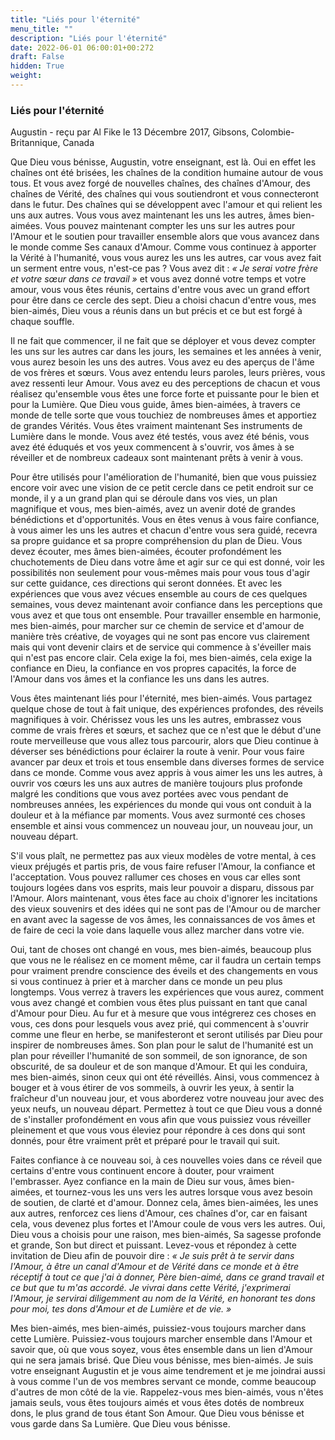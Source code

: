 ```yaml
---
title: "Liés pour l'éternité"
menu_title: ""
description: "Liés pour l'éternité"
date: 2022-06-01 06:00:01+00:272
draft: False
hidden: True
weight:
---
```

### Liés pour l'éternité

Augustin - reçu par Al Fike le 13 Décembre 2017, Gibsons, Colombie-Britannique, Canada

Que Dieu vous bénisse, Augustin, votre enseignant, est là. Oui en effet les chaînes ont été brisées, les chaînes de la condition humaine autour de vous tous. Et vous avez forgé de nouvelles chaînes, des chaînes d'Amour, des chaînes de Vérité, des chaînes qui vous soutiendront et vous connecteront dans le futur. Des chaînes qui se développent avec l'amour et qui relient les uns aux autres. Vous vous avez maintenant les uns les autres, âmes bien-aimées. Vous pouvez maintenant compter les uns sur les autres pour l'Amour et le soutien pour travailler ensemble alors que vous avancez dans le monde comme Ses canaux d'Amour. Comme vous continuez à apporter la Vérité à l'humanité, vous vous aurez les uns les autres, car vous avez fait un serment entre vous, n'est-ce pas ? Vous avez dit : *« Je serai votre frère et votre sœur dans ce travail »* et vous avez donné votre temps et votre amour, vous vous êtes réunis, certains d'entre vous avec un grand effort pour être dans ce cercle des sept. Dieu a choisi chacun d'entre vous, mes bien-aimés, Dieu vous a réunis dans un but précis et ce but est forgé à chaque souffle.

Il ne fait que commencer, il ne fait que se déployer et vous devez compter les uns sur les autres car dans les jours, les semaines et les années à venir, vous aurez besoin les uns des autres. Vous avez eu des aperçus de l'âme de vos frères et sœurs. Vous avez entendu leurs paroles, leurs prières, vous avez ressenti leur Amour. Vous avez eu des perceptions de chacun et vous réalisez qu'ensemble vous êtes une force forte et puissante pour le bien et pour la Lumière. Que Dieu vous guide, âmes bien-aimées, à travers ce monde de telle sorte que vous touchiez de nombreuses âmes et apportiez de grandes Vérités. Vous êtes vraiment maintenant Ses instruments de Lumière dans le monde. Vous avez été testés, vous avez été bénis, vous avez été éduqués et vos yeux commencent à s'ouvrir, vos âmes à se réveiller et de nombreux cadeaux sont maintenant prêts à venir à vous. 

Pour être utilisés pour l'amélioration de l'humanité, bien que vous puissiez encore voir avec une vision de ce petit cercle dans ce petit endroit sur ce monde, il y a un grand plan qui se déroule dans vos vies, un plan magnifique et vous, mes bien-aimés, avez un avenir doté de grandes bénédictions et d'opportunités. Vous en êtes venus à vous faire confiance, à vous aimer les uns les autres et chacun d'entre vous sera guidé, recevra sa propre guidance et sa propre compréhension du plan de Dieu. Vous devez écouter, mes âmes bien-aimées, écouter profondément les chuchotements de Dieu dans votre âme et agir sur ce qui est donné, voir les possibilités non seulement pour vous-mêmes mais pour vous tous d'agir sur cette guidance, ces directions qui seront données. Et avec les expériences que vous avez vécues ensemble au cours de ces quelques semaines, vous devez maintenant avoir confiance dans les perceptions que vous avez et que tous ont ensemble. Pour travailler ensemble en harmonie, mes bien-aimés, pour marcher sur ce chemin de service et d'amour de manière très créative, de voyages qui ne sont pas encore vus clairement mais qui vont devenir clairs et de service qui commence à s'éveiller mais qui n'est pas encore clair. Cela exige la foi, mes bien-aimés, cela exige la confiance en Dieu, la confiance en vos propres capacités, la force de l'Amour dans vos âmes et la confiance les uns dans les autres.

Vous êtes maintenant liés pour l'éternité, mes bien-aimés. Vous partagez quelque chose de tout à fait unique, des expériences profondes, des réveils magnifiques à voir. Chérissez vous les uns les autres, embrassez vous comme de vrais frères et sœurs, et sachez que ce n'est que le début d'une route merveilleuse que vous allez tous parcourir, alors que Dieu continue à déverser ses bénédictions pour éclairer la route à venir. Pour vous faire avancer par deux et trois et tous ensemble dans diverses formes de service dans ce monde. Comme vous avez appris à vous aimer les uns les autres, à ouvrir vos cœurs les uns aux autres de manière toujours plus profonde malgré les conditions que vous avez portées avec vous pendant de nombreuses années, les expériences du monde qui vous ont conduit à la douleur et à la méfiance par moments. Vous avez surmonté ces choses ensemble et ainsi vous commencez un nouveau jour, un nouveau jour, un nouveau départ. 

S'il vous plaît, ne permettez pas aux vieux modèles de votre mental, à ces vieux préjugés et partis pris, de vous faire refuser l'Amour, la confiance et l'acceptation. Vous pouvez rallumer ces choses en vous car elles sont toujours logées dans vos esprits, mais leur pouvoir a disparu, dissous par l'Amour. Alors maintenant, vous êtes face au choix d'ignorer les incitations des vieux souvenirs et des idées qui ne sont pas de l'Amour ou de marcher en avant avec la sagesse de vos âmes, les connaissances de vos âmes et de faire de ceci la voie dans laquelle vous allez marcher dans votre vie.

Oui, tant de choses ont changé en vous, mes bien-aimés, beaucoup plus que vous ne le réalisez en ce moment même, car il faudra un certain temps pour vraiment prendre conscience des éveils et des changements en vous si vous continuez à prier et à marcher dans ce monde un peu plus longtemps. Vous verrez à travers les expériences que vous aurez, comment vous avez changé et combien vous êtes plus puissant en tant que canal d'Amour pour Dieu. Au fur et à mesure que vous intégrerez ces choses en vous, ces dons pour lesquels vous avez prié, qui commencent à s'ouvrir comme une fleur en herbe, se manifesteront et seront utilisés par Dieu pour inspirer de nombreuses âmes. Son plan pour le salut de l'humanité est un plan pour réveiller l'humanité de son sommeil, de son ignorance, de son obscurité, de sa douleur et de son manque d'Amour. Et qui les conduira, mes bien-aimés, sinon ceux qui ont été réveillés. Ainsi, vous commencez à bouger et à vous étirer de vos sommeils, à ouvrir les yeux, à sentir la fraîcheur d'un nouveau jour, et vous aborderez votre nouveau jour avec des yeux neufs, un nouveau départ. Permettez à tout ce que Dieu vous a donné de s'installer profondément en vous afin que vous puissiez vous réveiller pleinement et que vous vous éleviez pour répondre à ces dons qui sont donnés, pour être vraiment prêt et préparé pour le travail qui suit.

Faites confiance à ce nouveau soi, à ces nouvelles voies dans ce réveil que certains d'entre vous continuent encore à douter, pour vraiment l'embrasser. Ayez confiance en la main de Dieu sur vous, âmes bien-aimées, et tournez-vous les uns vers les autres lorsque vous avez besoin de soutien, de clarté et d'amour. Donnez cela, âmes bien-aimées, les unes aux autres, renforcez ces liens d'Amour, ces chaînes d'or, car en faisant cela, vous devenez plus fortes et l'Amour coule de vous vers les autres. Oui, Dieu vous a choisis pour une raison, mes bien-aimés, Sa sagesse profonde et grande, Son but direct et puissant. Levez-vous et répondez à cette invitation de Dieu afin de pouvoir dire : *« Je suis prêt à te servir dans l'Amour, à être un canal d'Amour et de Vérité dans ce monde et à être réceptif à tout ce que j'ai à donner, Père bien-aimé, dans ce grand travail et ce but que tu m'as accordé. Je vivrai dans cette Vérité, j'exprimerai l'Amour, je servirai diligemment au nom de la Vérité, en honorant tes dons pour moi, tes dons d'Amour et de Lumière et de vie. »*

Mes bien-aimés, mes bien-aimés, puissiez-vous toujours marcher dans cette Lumière. Puissiez-vous toujours marcher ensemble dans l'Amour et savoir que, où que vous soyez, vous êtes ensemble dans un lien d'Amour qui ne sera jamais brisé. Que Dieu vous bénisse, mes bien-aimés. Je suis votre enseignant Augustin et je vous aime tendrement et je me joindrai aussi à vous comme l'un de vos membres servant ce monde, comme beaucoup d'autres de mon côté de la vie. Rappelez-vous mes bien-aimés, vous n'êtes jamais seuls, vous êtes toujours aimés et vous êtes dotés de nombreux dons, le plus grand de tous étant Son Amour. Que Dieu vous bénisse et vous garde dans Sa Lumière. Que Dieu vous bénisse.
